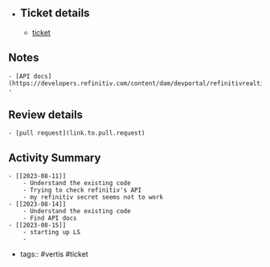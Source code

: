 - ## Ticket details
	- [ticket](https://gitlab.vertis.com:8443/vertis/ls2/-/issues/14)
## Notes
	- [API docs](https://developers.refinitiv.com/content/dam/devportal/refinitivrealtimeapi_pdfs/rrt_optimized.pdf)
	-
## Review details
	- [pull request](link.to.pull.request)
## Activity Summary
	- [[2023-08-11]]
		- Understand the existing code
		- Trying to check refinitiv's API
		- my refinitiv secret seems not to work
	- [[2023-08-14]]
		- Understand the existing code
		- Find API docs
	- [[2023-08-15]]
		- starting up LS
		-
- tags:: #vertis #ticket